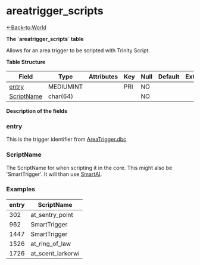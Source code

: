 # areatrigger\_scripts

[<-Back-to:World](database-world)

**The \`areatrigger\_scripts\` table**

Allows for an area trigger to be scripted with Trinity Script.

**Table Structure**

| Field           | Type      | Attributes | Key | Null | Default | Extra | Comment |
| --------------- | --------- | ---------- | --- | ---- | ------- | ----- | ------- |
| [entry][1]      | MEDIUMINT |            | PRI | NO   |         |       |         |
| [ScriptName][2] | char(64)  |            |     | NO   |         |       |         |

[1]: #entry
[2]: #scriptname

**Description of the fields**

### entry

This is the trigger identifier from [AreaTrigger.dbc](DBC-AreaTrigger)

### ScriptName

The ScriptName for when scripting it in the core.
This might also be 'SmartTrigger'. It will than use [SmartAI](smart_scripts).

### Examples

| entry | ScriptName        |
| ----- | ----------------- |
| 302   | at_sentry_point   |
| 962   | SmartTrigger      |
| 1447  | SmartTrigger      |
| 1526  | at_ring_of_law    |
| 1726  | at_scent_larkorwi |
